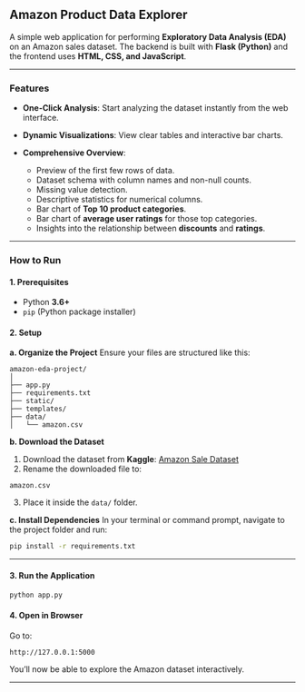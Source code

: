 
## Amazon Product Data Explorer

A simple web application for performing **Exploratory Data Analysis (EDA)** on an Amazon sales dataset.
The backend is built with **Flask (Python)** and the frontend uses **HTML, CSS, and JavaScript**.

---

### **Features**

* **One-Click Analysis**: Start analyzing the dataset instantly from the web interface.
* **Dynamic Visualizations**: View clear tables and interactive bar charts.
* **Comprehensive Overview**:

  * Preview of the first few rows of data.
  * Dataset schema with column names and non-null counts.
  * Missing value detection.
  * Descriptive statistics for numerical columns.
  * Bar chart of **Top 10 product categories**.
  * Bar chart of **average user ratings** for those top categories.
  * Insights into the relationship between **discounts** and **ratings**.

---

### **How to Run**

#### **1. Prerequisites**

* Python **3.6+**
* `pip` (Python package installer)

#### **2. Setup**

**a. Organize the Project**
Ensure your files are structured like this:

```
amazon-eda-project/
│
├── app.py
├── requirements.txt
├── static/
├── templates/
├── data/
│   └── amazon.csv
```

**b. Download the Dataset**

1. Download the dataset from **Kaggle**: [Amazon Sale Dataset](https://www.kaggle.com/datasets)
2. Rename the downloaded file to:

```
amazon.csv
```

3. Place it inside the `data/` folder.

**c. Install Dependencies**
In your terminal or command prompt, navigate to the project folder and run:

```bash
pip install -r requirements.txt
```

---

#### **3. Run the Application**

```bash
python app.py
```

#### **4. Open in Browser**

Go to:

```
http://127.0.0.1:5000
```

You’ll now be able to explore the Amazon dataset interactively.

---
